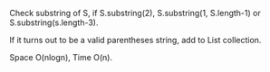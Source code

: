 
Check substring of S, if S.substring(2), S.substring(1, S.length-1) or S.substring(s.length-3).    

If it turns out to be a valid parentheses string, add to List collection.      

Space O(nlogn),   Time O(n).    


